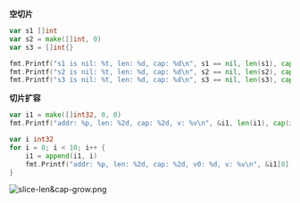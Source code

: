 
**空切片**

```go
var s1 []int
var s2 = make([]int, 0)
var s3 = []int{}

fmt.Printf("s1 is nil: %t, len: %d, cap: %d\n", s1 == nil, len(s1), cap(s1))
fmt.Printf("s2 is nil: %t, len: %d, cap: %d\n", s2 == nil, len(s2), cap(s2))
fmt.Printf("s3 is nil: %t, len: %d, cap: %d\n", s3 == nil, len(s3), cap(s3))
```

**切片扩容**

```go
var i1 = make([]int32, 0, 0)
fmt.Printf("addr: %p, len: %2d, cap: %2d, v: %v\n", &i1, len(i1), cap(i1), i1)

var i int32
for i = 0; i < 10; i++ {
	i1 = append(i1, i)
	fmt.Printf("addr: %p, len: %2d, cap: %2d, v0: %d, v: %v\n", &i1[0], len(i1), cap(i1), i1[0], i1)
}
```

![slice-len&cap-grow.png](http://go-media.knowledge.ituknown.cn/slice/slice-len&cap-grow.png)